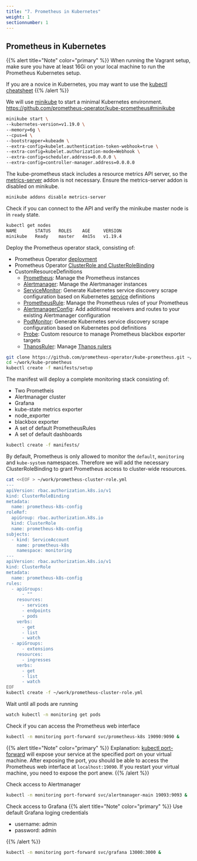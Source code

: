 ```yaml
---
title: "7. Prometheus in Kubernetes"
weight: 1
sectionnumber: 1
---
```


## Prometheus in Kubernetes

{{% alert title="Note" color="primary" %}}
When running the Vagrant setup, make sure you have at least 16Gi on your local machine to run the Prometheus Kubernetes setup.

If you are a novice in Kubernetes, you may want to use the [kubectl cheatsheet](https://kubernetes.io/docs/reference/kubectl/cheatsheet/)
{{% /alert %}}

We will use [minikube](https://minikube.sigs.k8s.io/docs/start/) to start a minimal Kubernetes environment. <https://github.com/prometheus-operator/kube-prometheus#minikube>

```bash
minikube start \
--kubernetes-version=v1.19.0 \
--memory=6g \
--cpus=4 \
--bootstrapper=kubeadm \
--extra-config=kubelet.authentication-token-webhook=true \
--extra-config=kubelet.authorization-mode=Webhook \
--extra-config=scheduler.address=0.0.0.0 \
--extra-config=controller-manager.address=0.0.0.0
```

The kube-prometheus stack includes a resource metrics API server, so the [metrics-server](https://github.com/kubernetes-sigs/metrics-server) addon is not necessary. Ensure the metrics-server addon is disabled on minikube.

```bash
minikube addons disable metrics-server
```
Check if you can connect to the API and verify the minikube master node is in `ready` state.
```bash
kubectl get nodes
NAME       STATUS   ROLES    AGE     VERSION
minikube   Ready    master   4m15s   v1.19.4
```

Deploy the Prometheus operator stack, consisting of:

* Prometheus Operator [deployment](https://kubernetes.io/docs/concepts/workloads/controllers/deployment/)
* Prometheus Operator [ClusterRole and ClusterRoleBinding](https://kubernetes.io/docs/reference/access-authn-authz/rbac/#rolebinding-and-clusterrolebinding)
* CustomResourceDefinitions
  * [Prometheus](https://github.com/prometheus-operator/prometheus-operator/blob/master/Documentation/api.md#prometheus): Manage the Prometheus instances
  * [Alertmanager](https://github.com/prometheus-operator/prometheus-operator/blob/master/Documentation/api.md#alertmanager): Manage the Alertmanager instances
  * [ServiceMonitor](https://github.com/prometheus-operator/prometheus-operator/blob/master/Documentation/api.md#servicemonitor): Generate Kubernetes service discovery scrape configuration based on Kubernetes [service](https://kubernetes.io/docs/concepts/services-networking/service/) definitions
  * [PrometheusRule](https://github.com/prometheus-operator/prometheus-operator/blob/master/Documentation/api.md#prometheusrule): Manage the Prometheus rules of your Prometheus
  * [AlertmanagerConfig](https://github.com/prometheus-operator/prometheus-operator/blob/master/Documentation/api.md#alertmanagerconfig): Add additional receivers and routes to your existing Alertmanager configuration
  * [PodMonitor](https://github.com/prometheus-operator/prometheus-operator/blob/master/Documentation/api.md#podmonitor): Generate Kubernetes service discovery scrape configuration based on Kubernetes pod definitions
  * [Probe](https://github.com/prometheus-operator/prometheus-operator/blob/master/Documentation/api.md#probe): Custom resource to manage Prometheus blackbox exporter targets
  * [ThanosRuler](https://github.com/prometheus-operator/prometheus-operator/blob/master/Documentation/api.md#thanosruler): Manage [Thanos rulers](https://github.com/thanos-io/thanos/blob/main/docs/components/rule.md)

```bash
git clone https://github.com/prometheus-operator/kube-prometheus.git ~/work/kube-prometheus
cd ~/work/kube-prometheus
kubectl create -f manifests/setup
```

The manifest will deploy a complete monitoring stack consisting of:

* Two Prometheis
* Alertmanager cluster
* Grafana
* kube-state metrics exporter
* node_exporter
* blackbox exporter
* A set of default PrometheusRules
* A set of default dashboards

```bash
kubectl create -f manifests/
```

By default, Prometheus is only allowed to monitor the `default`, `monitoring` and `kube-system` namespaces. Therefore we will add the necessary ClusterRoleBinding to grant Prometheus access to cluster-wide resources.

```bash
cat <<EOF > ~/work/prometheus-cluster-role.yml
---
apiVersion: rbac.authorization.k8s.io/v1
kind: ClusterRoleBinding
metadata:
  name: prometheus-k8s-config
roleRef:
  apiGroup: rbac.authorization.k8s.io
  kind: ClusterRole
  name: prometheus-k8s-config
subjects:
  - kind: ServiceAccount
    name: prometheus-k8s
    namespace: monitoring
---
apiVersion: rbac.authorization.k8s.io/v1
kind: ClusterRole
metadata:
  name: prometheus-k8s-config
rules:
  - apiGroups:
      - ""
    resources:
      - services
      - endpoints
      - pods
    verbs:
      - get
      - list
      - watch
  - apiGroups:
      - extensions
    resources:
      - ingresses
    verbs:
      - get
      - list
      - watch
EOF
kubectl create -f ~/work/prometheus-cluster-role.yml
```

Wait until all pods are running

```bash
watch kubectl -n monitoring get pods
```

Check if you can access the Prometheus web interface

```bash
kubectl -n monitoring port-forward svc/prometheus-k8s 19090:9090 &
```

{{% alert title="Note" color="primary" %}}
Explanation: [kubectl port-forward](https://kubernetes.io/docs/tasks/access-application-cluster/port-forward-access-application-cluster/) will expose your service at the specified port on your virtual machine. After exposing the port, you should be able to access the Prometheus web interface at `localhost:19090`. If you restart your virtual machine, you need to expose the port anew.
{{% /alert %}}

Check access to Alertmanager

```bash
kubectl -n monitoring port-forward svc/alertmanager-main 19093:9093 &
```

Check access to Grafana
{{% alert title="Note" color="primary" %}}
Use default Grafana loging credentials

* username: admin
* password: admin

{{% /alert %}}

```bash
kubectl -n monitoring port-forward svc/grafana 13000:3000 &
```

